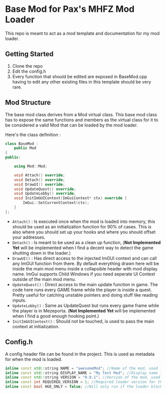 # Base Mod for Pax's MHFZ Mod Loader
This repo is meant to act as a mod template and documentation for my mod loader.

## Getting Started
1. Clone the repo
2. Edit the config.h
3. Every function that should be edited are exposed in BaseMod.cpp having to edit any other existing files in this template should be very rare.

## Mod Structure
The base mod class derives from a Mod virtual class. This base mod class has to expose the same functions and members as the virtual class for it to be considered a valid Mod that can be loaded by the mod loader. 

Here's the class definition : 
```cpp
class BaseMod :
	public Mod
{
public:

	using Mod::Mod;

	void Attach() override;
	void Detach() override;
	void DrawUI() override;
	void UpdateQuest() override;
	void UpdateLobby() override;
	void InitImGUIContext(ImGuiContext* ctx) override {
		ImGui::SetCurrentContext(ctx);
	}
};
```

- ```Attach()``` : Is executed once when the mod is loaded into memory, this should be used as an initialization function for 90% of cases. This is also where you should set up your hooks and where you should offset your addresses. 
- ```Detach()``` : Is meant to be used as a clean up function, (**Not Implemented Yet** will be implemented when I find a decent way to detect the game shutting down in the loader.)
- ```DrawUI()``` : Has direct access to the injected ImGUI context and can call any ImGUI function from there. By default everything drawn here will be inside the main mod menu inside a collapsible header with mod display name. ImGui supports Child Windows if you need seperate UI Context outside of the main mod menu. 
- ```UpdateQuest()``` : Direct access to the main update function in game. The code here runs every GAME frame while the player is inside a quest. Pretty useful for catching unstable pointers and doing stuff like reading inputs.
- ```UpdateLobby()``` : Same as UpdateQuest but runs every game frame while the player is in Mezeporta. (**Not Implemented Yet** will be implemented when I find a good enough hooking point.)
- ```InitImGUIContext()``` : Should not be touched, is used to pass the main context at initialization. 

## Config.h
A config header file can be found in the project. This is used as metadata for when the mod is loaded. 

```cpp
inline const std::string NAME = "awesomeMod"; //Name of the mod, used for the required/allowed checks and to check if loaded mod is unique
inline const std::string DISPLAY_NAME = "My Test Mod"; //Display name in game, used mainly for the imgui mod menu
inline const std::string VERSION = "0.0.1"; //Version of the mod, used for the version check in required/allowed list
inline const int REQUIRED_VERSION = 1; //Required loader version for this mod
inline const bool HGE_ONLY = false; //Will only run if the loader blocks Low-Grade edition from launching
```

